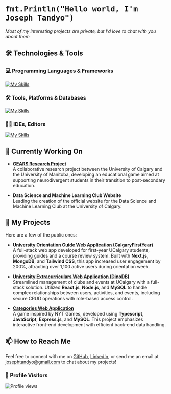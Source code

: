 # `fmt.Println("Hello world, I'm Joseph Tandyo")`

_Most of my interesting projects are private, but I'd love to chat with you about them_

## 🛠️ Technologies & Tools

### 💻 Programming Languages & Frameworks
[![My Skills](https://skillicons.dev/icons?i=js,html,css,c,cs,cpp,ts,express,nextjs,nodejs,react,tailwind,bootstrap,java,py,haskell,discordjs,bots)](https://skillicons.dev)

### 🛠️ Tools, Platforms & Databases
[![My Skills](https://skillicons.dev/icons?i=git,github,linux,mongodb,mysql,postman,vercel,raspberrypi,cloudflare,npm,bash)](https://skillicons.dev)

### 🧑‍💻 IDEs, Editors
[![My Skills](https://skillicons.dev/icons?i=eclipse,idea,pycharm,vscode,replit)](https://skillicons.dev)

## 🔧 Currently Working On

- **[GEARS Research Project](https://sites.google.com/view/gears-game/)**  
  A collaborative research project between the University of Calgary and the University of Manitoba, developing an educational game aimed at supporting neurodivergent students in their transition to post-secondary education.
  
- **Data Science and Machine Learning Club Website**  
  Leading the creation of the official website for the Data Science and Machine Learning Club at the University of Calgary.
  
## 🚀 My Projects
Here are a few of the public ones:
- **[University Orientation Guide Web Application (CalgaryFirstYear)](https://www.calgaryfirstyear.com/)**  
  A full-stack web app developed for first-year UCalgary students, providing guides and a course review system. Built with **Next.js**, **MongoDB**, and **Tailwind CSS**, this app increased user engagement by 200%, attracting over 1,100 active users during orientation week.
  
- **[University Extracurriculars Web Application (DinoDB)](#)**  
  Streamlined management of clubs and events at UCalgary with a full-stack solution. Utilized **React.js**, **Node.js**, and **MySQL** to handle complex relationships between users, activities, and events, including secure CRUD operations with role-based access control.
  
- **[Categories Web Application](https://www.categoriesdaily.com/)**  
  A game inspired by NYT Games, developed using **Typescript**, **JavaScript**, **Express.js**, and **MySQL**. This project emphasizes interactive front-end development with efficient back-end data handling.

## 📫 How to Reach Me

Feel free to connect with me on [GitHub](https://github.com/your-github-username), [LinkedIn](https://linkedin.com/in/your-profile), or send me an email at [josephtandyo@gmail.com](mailto:josephtandyo@gmail.com) to chat about my projects!

### 👀 Profile Visitors
![Profile views](https://komarev.com/ghpvc/?username=josephtandyo&style=flat-square)

<!--
**josephtandyo/josephtandyo** is a ✨ _special_ ✨ repository because its `README.md` (this file) appears on your GitHub profile.

Here are some ideas to get you started:

- 🔭 I’m currently working on ...
- 🌱 I’m currently learning ...
- 👯 I’m looking to collaborate on ...
- 🤔 I’m looking for help with ...
- 💬 Ask me about ...
- 📫 How to reach me: ...
- 😄 Pronouns: ...
- ⚡ Fun fact: ...
-->
